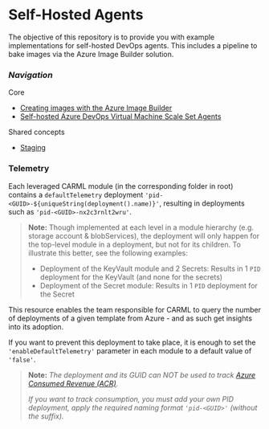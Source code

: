 # Self-Hosted Agents

The objective of this repository is to provide you with example implementations for self-hosted DevOps agents. This includes a pipeline to bake images via the Azure Image Builder solution.

### _Navigation_

Core
- [Creating images with the Azure Image Builder](./Creating%20images%20with%20the%20Azure%20Image%20Builder)
- [Self-hosted Azure DevOps Virtual Machine Scale Set Agents](./Self-hosted%20Azure%20DevOps%20Virtual%20Machine%20Scale%20Set%20Agents)

Shared concepts
- [Staging](./Staging)

### Telemetry

Each leveraged CARML module (in the corresponding folder in root) contains a `defaultTelemetry` deployment  `'pid-<GUID>-${uniqueString(deployment().name)}'`, resulting in deployments such as `'pid-<GUID>-nx2c3rnlt2wru'`.

> **Note:** Though implemented at each level in a module hierarchy (e.g. storage account & blobServices), the deployment will only happen for the top-level module in a deployment, but not for its children. To illustrate this better, see the following examples:
> - Deployment of the KeyVault module and 2 Secrets: Results in 1 `PID` deployment for the KeyVault (and none for the secrets)
> - Deployment of the Secret module: Results in 1 `PID` deployment for the Secret

This resource enables the team responsible for CARML to query the number of deployments of a given template from Azure - and as such get insights into its adoption.

If you want to prevent this deployment to take place, it is enough to set the `'enableDefaultTelemetry'` parameter in each module to a default value of `'false'`.

> **Note:** _The deployment and its GUID can NOT be used to track [Azure Consumed Revenue (ACR)](https://docs.microsoft.com/en-us/azure/marketplace/azure-partner-customer-usage-attribution)._
>
> _If you want to track consumption, you must add your own PID deployment, apply the required naming format `'pid-<GUID>'` (without the suffix)._
